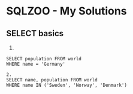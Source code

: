 # SQLZOO - My Solutions

## SELECT basics

1.
```
SELECT population FROM world
WHERE name = 'Germany'
```
```
2.
SELECT name, population FROM world
WHERE name IN ('Sweden', 'Norway', 'Denmark')
```
